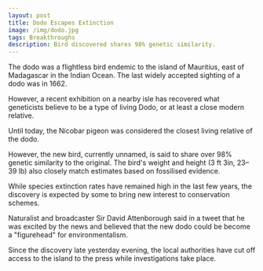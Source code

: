 ```yaml
---
layout: post
title: Dodo Escapes Extinction
image: /img/dodo.jpg
tags: Breakthroughs
description: Bird discovered shares 98% genetic similarity.
---
```


The dodo was a flightless bird endemic to the island of Mauritius, east of Madagascar in the Indian Ocean. The last widely accepted sighting of a dodo was in 1662.

However, a recent exhibition on a nearby isle has recovered what geneticists believe to be a type of living Dodo, or at least a close modern relative.

Until today, the Nicobar pigeon was considered the closest living relative of the dodo.

However, the new bird, currently unnamed, is said to share over 98% genetic similarity to the original. The bird's weight and height (3 ft 3in, 23–39 lb) also closely match estimates based on fossilised evidence.

While species extinction rates have remained high in the last few years, the discovery is expected by some to bring new interest to conservation schemes.

Naturalist and broadcaster Sir David Attenborough said in a tweet that he was excited by the news and believed that the new dodo could be become a "figurehead" for environmentalism.

Since the discovery late yesterday evening, the local authorities have cut off access to the island to the press while investigations take place.

